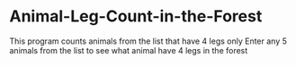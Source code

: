 # Animal-Leg-Count-in-the-Forest
This program counts animals from the list that have 4 legs only
Enter any 5 animals from the list to see what animal have 4 legs in the forest
